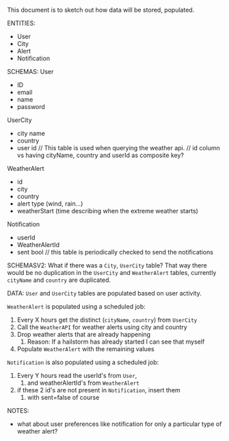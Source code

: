 This document is to sketch out how data will be stored, populated.


ENTITIES:
- User
- City
- Alert
- Notification


SCHEMAS:
User
- ID
- email
- name
- password

UserCity
- city name
- country
- user id
// This table is used when querying the weather api.
// id column vs having cityName, country and userId as composite key?

WeatherAlert
- id
- city
- country
- alert type (wind, rain...)
- weatherStart (time describing when the extreme weather starts)

Notification
- userId
- WeatherAlertId
- sent bool
// this table is periodically checked to send the notifications


SCHEMASV2:
What if there was a `City`, `UserCity` table?
That way there would be no duplication in the `UserCity` and `WeatherAlert` tables,
currently `cityName` and `country` are duplicated.


DATA:
`User` and `UserCity` tables are populated based on user activity.

`WeatherAlert` is populated using a scheduled job:
1. Every X hours get the distinct (`cityName`, `country`) from `UserCity`
2. Call the `WeatherAPI` for weather alerts using city and country
3. Drop weather alerts that are already happening
   1. Reason: If a hailstorm has already started I can see that myself
4. Populate `WeatherAlert` with the remaining values

`Notification` is also populated using a scheduled job:
1. Every Y hours read the userId's from `User`,
   1. and weatherAlertId's from `WeatherAlert`
2. if these 2 id's are not present in `Notification`, insert them
   1. with sent=false of course


NOTES:
- what about user preferences like notification 
   for only a particular type of weather alert?
